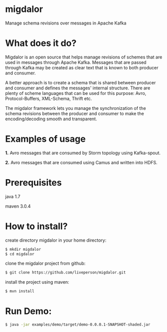 migdalor
========
Manage schema revisions over messages in Apache Kafka 

What does it do?
================
Migdalor is an open source that helps manage revisions of schemes that are used in messages through Apache Kafka. Messages that are passed through Kafka may be created as clear text that is known to both producer and consumer.

A better approach is to create a schema that is shared between producer and consumer and defines the messages' internal structure. There are plenty of scheme languages that can be used for this purpose: Avro, Protocol-Buffers, XML-Schema, Thrift etc.

The migdalor framework lets you manage the synchronization of the schema revisions between the producer and consumer to make the encoding/decoding smooth and transparent.

Examples of usage
=================
**1.** Avro messages that are consumed by Storm topology using Kafka-spout.

**2.** Avro messages that are consumed using Camus and written into HDFS.


Prerequisites
=============
java 1.7

maven 3.0.4




How to install?
===============
create directory migdalor in your home directory:
```bash
$ mkdir migdalor
$ cd migdalor
```
clone the migdalor project from github:
```bash
$ git clone https://github.com/liveperson/migdalor.git
```
install the project using maven:
```bash
$ mvn install
```

Run Demo:
=========
```bash
$ java -jar examples/demo/target/demo-0.0.0.1-SNAPSHOT-shaded.jar
```
 



